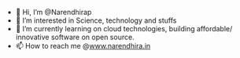- 👋 Hi, I’m @Narendhirap
- 👀 I’m interested in Science, technology and stuffs
- 🌱 I’m currently learning on cloud technologies, building affordable/ innovative software on open source.
- 📫 How to reach me @www.narendhira.in

<!---
Narendhirap/Narendhirap is a ✨ special ✨ repository because its `README.md` (this file) appears on your GitHub profile.
You can click the Preview link to take a look at your changes.
--->
